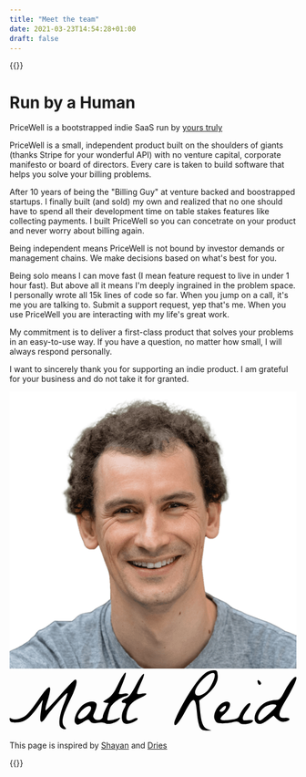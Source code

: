 ```yaml
---
title: "Meet the team"
date: 2021-03-23T14:54:28+01:00
draft: false
---
```


{{<rawhtml>}}
	<div class="relative mx-auto max-w-xl lg:max-w-4xl">
	<div class="mb-4 flex flex-col items-center justify-center gap-y-2 pt-8">
		<div class="mt-9 text-center">
			<h1 class="text-3xl font-bold tracking-tight text-neutral-800 sm:text-5xl">Run by a Human</h1>
			<p class="mx-auto max-w-lg text-lg text-neutral-500 pt-4">PriceWell is a bootstrapped indie SaaS run by <a href="https://twitter.com/Matthew_Reid" class="underline">yours truly</a></p>
		</div>
	</div>
	<div class="prose prose-sm mx-auto max-w-xl pt-12 px-4">
		<p>PriceWell is a small, independent product built on the shoulders of giants (thanks Stripe for your wonderful API) with no venture capital, corporate manifesto or board of directors. Every care is taken to build software that helps you solve your billing problems.</p>
		<p>After 10 years of being the "Billing Guy" at venture backed and boostrapped startups. I finally built (and sold) my own and realized that no one should have to spend all their development time on table stakes features like collecting payments. I built PriceWell so you can concetrate on your product and never worry about billing again.</p>
		<p>Being independent means PriceWell is not bound by investor demands or management chains. We make decisions based on what's best for you.</p>
		 <p>Being solo means I can move fast (I mean feature request to live in under 1 hour fast). But above all it means I'm deeply ingrained in the problem space. I personally wrote all 15k lines of code so far. When you jump on a call, it's me you are talking to. Submit a support request, yep that's me. When you use PriceWell you are interacting with my life's great work.</p>
		<p>My commitment is to deliver a first-class product that solves your problems in an easy-to-use way. If you have a question, no matter how small, I will always respond personally.</p>
		<p>I want to sincerely thank you for supporting an indie product. I am grateful for your business and do not take it for granted.</p>
		<div class="flex items-center gap-6">
			<img src="/images/matt.png" alt="Matt Reid, Founder of PriceWell" class="w-12 h-12 rounded-full"/>
			<svg class="img-fluid h-6" xmlns="http://www.w3.org/2000/svg" viewBox="1550.81 416.47 1966.76 412.64"><g fill="#000"><g style="transform: none;"><path id="pfu9yVtU7" d="M2856 808 c-7 -13 -17 -57 -20 -98 -10 -117 -24 -119 -82 -11 -44 81 -74 114 -74 79 0 -22 57 -134 109 -215 66 -103 109 -144 152 -146 32 -2 34 0 37 36 4 44 -30 97 -89 142 l-38 28 5 61 c9 91 21 123 52 135 l27 9 -32 1 c-23 1 -37 -5 -47 -21z m43 -243 c31 -27 68 -106 57 -124 -22 -35 -148 93 -132 135 8 22 41 17 75 -11z"></path><path id="pEYuEbkD5" d="M1900 805 c-17 -20 -5 -93 27 -169 13 -32 22 -60 20 -63 -6 -6 -114 115 -143 160 -35 53 -48 48 -41 -15 4 -29 9 -64 12 -78 5 -23 5 -24 -7 -6 -75 110 -110 139 -170 140 -34 1 -43 -3 -46 -18 -3 -15 -1 -16 14 -8 20 11 62 1 96 -22 13 -9 50 -55 83 -103 87 -126 105 -120 61 20 -8 26 -12 47 -7 47 4 0 49 -47 100 -105 51 -58 97 -105 102 -105 20 0 7 55 -35 138 -53 107 -64 156 -40 183 15 16 15 19 2 19 -9 0 -21 -7 -28 -15z"></path><path id="pSToY1jvn" d="M2001 776 c-16 -20 13 -89 51 -121 34 -29 85 -34 95 -9 3 9 -2 32 -11 51 -15 32 -15 38 -3 51 18 17 57 7 57 -14 0 -8 9 -32 20 -54 l20 -39 -23 -3 c-20 -4 -19 -6 14 -26 26 -16 46 -41 67 -85 56 -116 82 -129 37 -19 -14 34 -25 65 -25 68 0 4 13 4 30 1 37 -8 49 9 12 18 -36 9 -91 52 -101 78 -5 12 -12 37 -16 56 -7 33 -6 33 21 29 16 -3 38 -9 48 -13 14 -6 17 -5 11 4 -14 24 -73 43 -95 31 -12 -6 -36 -8 -57 -4 -28 5 -39 3 -49 -10 -11 -16 -14 -16 -45 3 -40 25 -43 25 -58 7z m82 -54 c53 -55 21 -87 -34 -33 -16 16 -29 37 -29 45 0 25 34 19 63 -12z"></path><path id="p16iE0tP4p" d="M2336 778 c-20 -11 -21 -63 -1 -98 18 -32 18 -40 0 -40 -25 0 -17 -21 13 -32 21 -8 39 -31 68 -87 45 -86 76 -111 43 -34 -44 102 -44 96 -4 90 49 -8 44 4 -14 31 -55 25 -81 58 -88 113 -6 42 7 50 49 28 26 -14 39 -1 13 14 -33 20 -61 25 -79 15z"></path><path id="p14hVfFvmS" d="M3129 777 c-10 -10 -22 -12 -44 -6 -16 5 -49 9 -73 9 -36 0 -44 -4 -54 -25 -21 -47 41 -133 89 -123 29 6 17 49 -23 84 -45 38 -34 49 41 39 45 -5 55 -10 64 -33 17 -40 56 -85 70 -81 8 3 2 18 -18 44 -17 22 -31 48 -31 59 0 15 6 17 35 14 19 -2 35 -1 35 3 0 22 -74 34 -91 16z m-99 -97 c13 -24 -2 -27 -24 -4 -20 19 -20 24 -1 24 8 0 19 -9 25 -20z"></path><path id="pTnUQqLBk" d="M3247 778 c-40 -22 -2 -112 60 -142 19 -9 48 -16 66 -16 28 0 35 -6 60 -53 34 -66 73 -114 83 -104 9 9 -21 75 -78 169 -49 82 -49 115 0 110 33 -3 44 11 16 22 -28 11 -47 6 -71 -15 l-22 -22 -33 25 c-43 32 -61 38 -81 26z m82 -64 c28 -25 51 -50 51 -55 0 -17 -57 -9 -84 12 -40 32 -57 89 -26 89 4 0 31 -21 59 -46z"></path><path id="paOL1FYfB" d="M3254 505 c-9 -22 1 -29 15 -11 8 10 9 16 1 21 -5 3 -13 -1 -16 -10z"></path></g></g></svg>
		</div>
		<p class="text-sm">This page is inspired by <a target="_blank" href="https://logsnag.com/run-by-a-human">Shayan</a> and <a target="_blank" href="https://www.useplunk.com/made-by-humans">Dries</a></p>
	</div>
	</div>
{{</rawhtml>}}